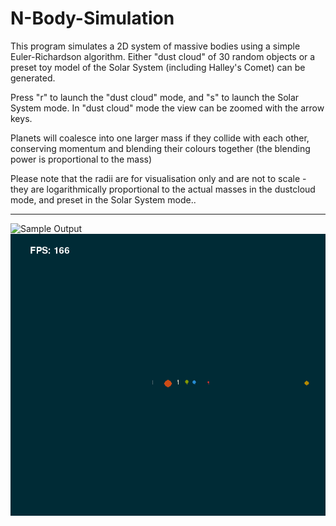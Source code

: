 # N-Body-Simulation
This program simulates a 2D system of massive bodies using a simple Euler-Richardson algorithm.
Either "dust cloud" of 30 random objects or a preset toy model of the Solar System (including Halley's Comet) can be generated.

Press "r" to launch the "dust cloud" mode, and "s" to launch the Solar System mode. In "dust cloud" mode the view can be zoomed with the arrow keys.

Planets will coalesce into one larger mass if they collide with each other, conserving momentum and blending their colours together (the blending power is proportional to the mass)

Please note that the radii are for visualisation only and are not to scale - they are logarithmically proportional to the actual masses in the dustcloud mode, and preset in the Solar System mode..

---------
![Sample Output](dustcloudnew.gif)
![Sample Output](solarsystem.gif)
